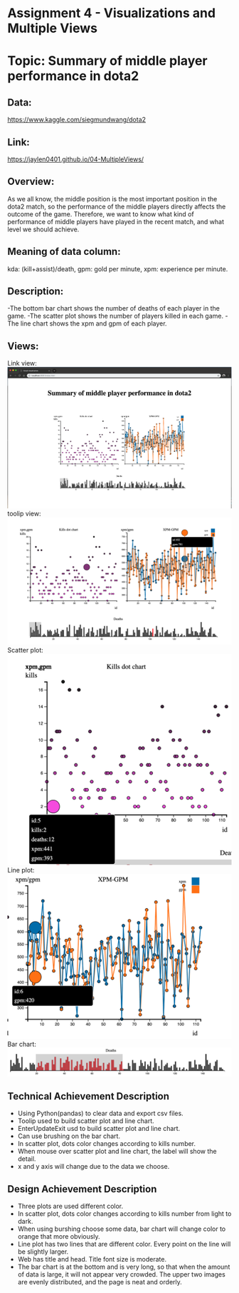 Assignment 4 - Visualizations and Multiple Views
===
Topic: Summary of middle player performance in dota2
===

Data:
---
https://www.kaggle.com/siegmundwang/dota2

Link:
---
https://jaylen0401.github.io/04-MultipleViews/

Overview:
---
As we all know, the middle position is the most important position in the dota2 match, so the performance of the middle players directly affects the outcome of the game. Therefore, we want to know what kind of performance of middle players have played in the recent match, and what level we should achieve.

Meaning of data column:
---
kda: (kill+assist)/death,
gpm: gold per minute,
xpm: experience per minute.

Description:
---
-The bottom bar chart shows the number of deaths of each player in the game.
-The scatter plot shows the number of players killed in each game. 
-The line chart shows the xpm and gpm of each player.

Views:
---
Link view:
![image](image/overview.png)
toolip view:
![image](image/toolip.png)
Scatter plot:
![image](image/scatter.png)
Line plot:
![image](image/line.png)
Bar chart:
![image](image/bar.png)

Technical Achievement Description
----
- Using Python(pandas) to clear data and export csv files.
- Toolip used to build scatter plot and line chart.
- EnterUpdateExit usd to build scatter plot and line chart.
- Can use brushing on the bar chart.
- In scatter plot, dots color changes according to kills number.
- When mouse over scatter plot and line chart, the label will show the detail.
- x and y axis will change due to the data we choose.


Design Achievement Description
----
- Three plots are used different color.
- In scatter plot, dots color changes according to kills number from light to dark.
- When using burshing choose some data, bar chart will change color to orange that more obviously.
- Line plot has two lines that are different color. Every point on the line will be slightly larger.
- Web has title and head. Title font size is moderate. 
- The bar chart is at the bottom and is very long, so that when the amount of data is large, it will not appear very crowded. The upper two images are evenly distributed, and the page is neat and orderly.

